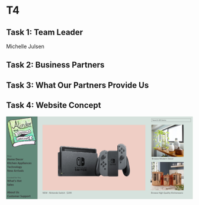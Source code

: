 # T4

## Task 1: Team Leader
Michelle Julsen


## Task 2: Business Partners



## Task 3: What Our Partners Provide Us



## Task 4: Website Concept

<p align="center"><img src="AlinderHomePage.png" width="1000" alt="Alinder Logo"/></p>
